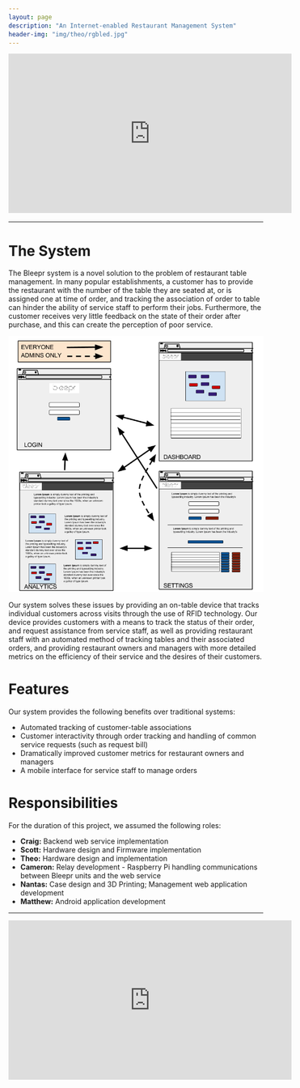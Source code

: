 ```yaml
---
layout: page
description: "An Internet-enabled Restaurant Management System"
header-img: "img/theo/rgbled.jpg"
---
```


<div class="well">
<iframe width="560" height="315" src="https://www.youtube.com/embed/LdDRne1eMms" frameborder="0" allowfullscreen></iframe>
</div>

<hr>

# The System

The Bleepr system is a novel solution to the problem of restaurant table management. In many popular establishments,
a customer has to provide the restaurant with the number of the table they are seated at, or is assigned one at time of order,
and tracking the association of order to table can hinder the ability of service staff to perform their jobs. Furthermore,
the customer receives very little feedback on the state of their order after purchase, and this can create the perception of poor service.

![Block diagram](/img/nantas/diag.png)

Our system solves these issues by providing an on-table device that tracks individual customers across visits through the use of
RFID technology. Our device provides customers with a means to track the status of their order, and request assistance from service staff,
as well as providing restaurant staff with an automated method of tracking tables and their associated orders, and providing restaurant
owners and managers with more detailed metrics on the efficiency of their service and the desires of their customers.

# Features

Our system provides the following benefits over traditional systems:

* Automated tracking of customer-table associations
* Customer interactivity through order tracking and handling of common service requests (such as request bill)
* Dramatically improved customer metrics for restaurant owners and managers
* A mobile interface for service staff to manage orders

# Responsibilities

For the duration of this project, we assumed the following roles:


* **Craig:** Backend web service implementation
* **Scott:** Hardware design and Firmware implementation
* **Theo:** Hardware design and implementation
* **Cameron:** Relay development - Raspberry Pi handling communications between Bleepr units and the web service
* **Nantas:** Case design and 3D Printing; Management web application development
* **Matthew:** Android application development

<hr>

<div class="well">
<iframe width="560" height="315" src="https://www.youtube.com/embed/SoEjkDy19g8" frameborder="0" allowfullscreen></iframe>
</div>
